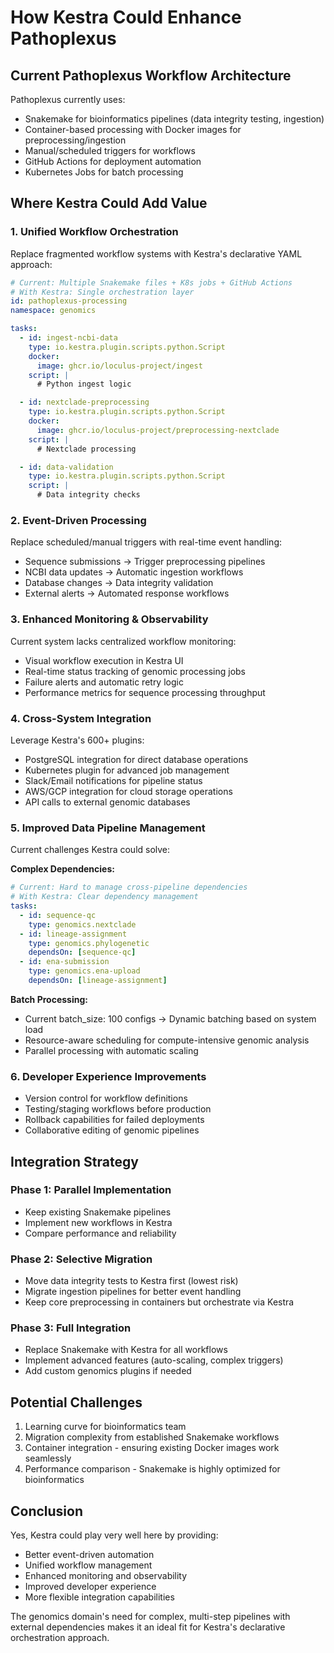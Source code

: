 # How Kestra Could Enhance Pathoplexus

## Current Pathoplexus Workflow Architecture

Pathoplexus currently uses:
- Snakemake for bioinformatics pipelines (data integrity testing, ingestion)
- Container-based processing with Docker images for preprocessing/ingestion
- Manual/scheduled triggers for workflows
- GitHub Actions for deployment automation
- Kubernetes Jobs for batch processing

## Where Kestra Could Add Value

### 1. Unified Workflow Orchestration

Replace fragmented workflow systems with Kestra's declarative YAML approach:

```yaml
# Current: Multiple Snakemake files + K8s jobs + GitHub Actions
# With Kestra: Single orchestration layer
id: pathoplexus-processing
namespace: genomics

tasks:
  - id: ingest-ncbi-data
    type: io.kestra.plugin.scripts.python.Script
    docker:
      image: ghcr.io/loculus-project/ingest
    script: |
      # Python ingest logic

  - id: nextclade-preprocessing
    type: io.kestra.plugin.scripts.python.Script
    docker:
      image: ghcr.io/loculus-project/preprocessing-nextclade
    script: |
      # Nextclade processing

  - id: data-validation
    type: io.kestra.plugin.scripts.python.Script
    script: |
      # Data integrity checks
```

### 2. Event-Driven Processing

Replace scheduled/manual triggers with real-time event handling:
- Sequence submissions → Trigger preprocessing pipelines
- NCBI data updates → Automatic ingestion workflows
- Database changes → Data integrity validation
- External alerts → Automated response workflows

### 3. Enhanced Monitoring & Observability

Current system lacks centralized workflow monitoring:
- Visual workflow execution in Kestra UI
- Real-time status tracking of genomic processing jobs
- Failure alerts and automatic retry logic
- Performance metrics for sequence processing throughput

### 4. Cross-System Integration

Leverage Kestra's 600+ plugins:
- PostgreSQL integration for direct database operations
- Kubernetes plugin for advanced job management
- Slack/Email notifications for pipeline status
- AWS/GCP integration for cloud storage operations
- API calls to external genomic databases

### 5. Improved Data Pipeline Management

Current challenges Kestra could solve:

**Complex Dependencies:**
```yaml
# Current: Hard to manage cross-pipeline dependencies
# With Kestra: Clear dependency management
tasks:
  - id: sequence-qc
    type: genomics.nextclade
  - id: lineage-assignment
    type: genomics.phylogenetic
    dependsOn: [sequence-qc]
  - id: ena-submission
    type: genomics.ena-upload
    dependsOn: [lineage-assignment]
```

**Batch Processing:**
- Current batch_size: 100 configs → Dynamic batching based on system load
- Resource-aware scheduling for compute-intensive genomic analysis
- Parallel processing with automatic scaling

### 6. Developer Experience Improvements

- Version control for workflow definitions
- Testing/staging workflows before production
- Rollback capabilities for failed deployments
- Collaborative editing of genomic pipelines

## Integration Strategy

### Phase 1: Parallel Implementation

- Keep existing Snakemake pipelines
- Implement new workflows in Kestra
- Compare performance and reliability

### Phase 2: Selective Migration

- Move data integrity tests to Kestra first (lowest risk)
- Migrate ingestion pipelines for better event handling
- Keep core preprocessing in containers but orchestrate via Kestra

### Phase 3: Full Integration

- Replace Snakemake with Kestra for all workflows
- Implement advanced features (auto-scaling, complex triggers)
- Add custom genomics plugins if needed

## Potential Challenges

1. Learning curve for bioinformatics team
2. Migration complexity from established Snakemake workflows
3. Container integration - ensuring existing Docker images work seamlessly
4. Performance comparison - Snakemake is highly optimized for bioinformatics

## Conclusion

Yes, Kestra could play very well here by providing:
- Better event-driven automation
- Unified workflow management
- Enhanced monitoring and observability
- Improved developer experience
- More flexible integration capabilities

The genomics domain's need for complex, multi-step pipelines with external dependencies makes it an ideal fit for Kestra's declarative orchestration approach.